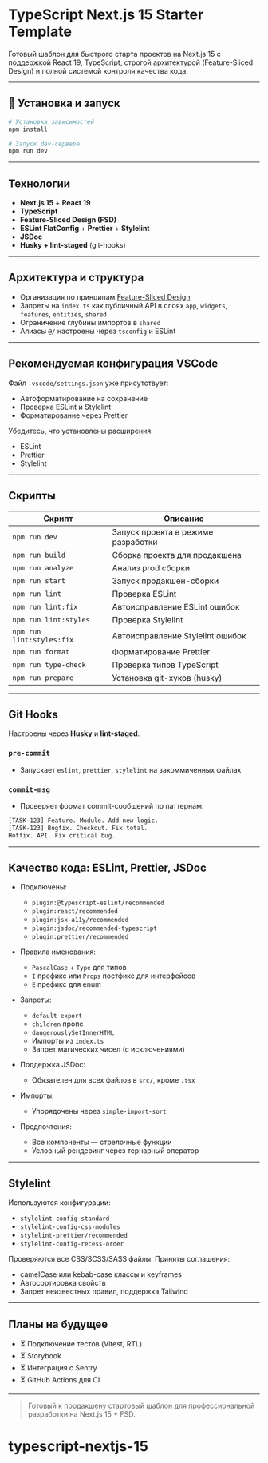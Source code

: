# TypeScript Next.js 15 Starter Template

Готовый шаблон для быстрого старта проектов на Next.js 15 с поддержкой React 19, TypeScript, строгой архитектурой (Feature-Sliced Design) и полной системой контроля качества кода.

---

## 🚀 Установка и запуск

```bash
# Установка зависимостей
npm install

# Запуск dev-сервера
npm run dev
```

---

## Технологии

- **Next.js 15** + **React 19**
- **TypeScript**
- **Feature-Sliced Design (FSD)**
- **ESLint FlatConfig** + **Prettier** + **Stylelint**
- **JSDoc**
- **Husky + lint-staged** (git-hooks)

---

## Архитектура и структура

- Организация по принципам [Feature-Sliced Design](https://feature-sliced.design/)
- Запреты на `index.ts` как публичный API в слоях `app`, `widgets`, `features`, `entities`, `shared`
- Ограничение глубины импортов в `shared`
- Алиасы `@/` настроены через `tsconfig` и ESLint

---

## Рекомендуемая конфигурация VSCode

Файл `.vscode/settings.json` уже присутствует:

- Автоформатирование на сохранение
- Проверка ESLint и Stylelint
- Форматирование через Prettier

Убедитесь, что установлены расширения:

- ESLint
- Prettier
- Stylelint

---

## Скрипты

| Скрипт                    | Описание                           |
| ------------------------- | ---------------------------------- |
| `npm run dev`             | Запуск проекта в режиме разработки |
| `npm run build`           | Сборка проекта для продакшена      |
| `npm run analyze`         | Анализ prod сборки                 |
| `npm run start`           | Запуск продакшен-сборки            |
| `npm run lint`            | Проверка ESLint                    |
| `npm run lint:fix`        | Автоисправление ESLint ошибок      |
| `npm run lint:styles`     | Проверка Stylelint                 |
| `npm run lint:styles:fix` | Автоисправление Stylelint ошибок   |
| `npm run format`          | Форматирование Prettier            |
| `npm run type-check`      | Проверка типов TypeScript          |
| `npm run prepare`         | Установка git-хуков (husky)        |

---

## Git Hooks

Настроены через **Husky** и **lint-staged**.

### `pre-commit`

- Запускает `eslint`, `prettier`, `stylelint` на закоммиченных файлах

### `commit-msg`

- Проверяет формат commit-сообщений по паттернам:

```bash
[TASK-123] Feature. Module. Add new logic.
[TASK-123] Bugfix. Checkout. Fix total.
Hotfix. API. Fix critical bug.
```

---

## Качество кода: ESLint, Prettier, JSDoc

- Подключены:

  - `plugin:@typescript-eslint/recommended`
  - `plugin:react/recommended`
  - `plugin:jsx-a11y/recommended`
  - `plugin:jsdoc/recommended-typescript`
  - `plugin:prettier/recommended`

- Правила именования:

  - `PascalCase` + `Type` для типов
  - `I` префикс или `Props` постфикс для интерфейсов
  - `E` префикс для enum

- Запреты:

  - `default export`
  - `children` пропс
  - `dangerouslySetInnerHTML`
  - Импорты из `index.ts`
  - Запрет магических чисел (с исключениями)

- Поддержка JSDoc:

  - Обязателен для всех файлов в `src/`, кроме `.tsx`

- Импорты:

  - Упорядочены через `simple-import-sort`

- Предпочтения:

  - Все компоненты — стрелочные функции
  - Условный рендеринг через тернарный оператор

---

## Stylelint

Используются конфигурации:

- `stylelint-config-standard`
- `stylelint-config-css-modules`
- `stylelint-prettier/recommended`
- `stylelint-config-recess-order`

Проверяются все CSS/SCSS/SASS файлы. Приняты соглашения:

- camelCase или kebab-case классы и keyframes
- Автосортировка свойств
- Запрет неизвестных правил, поддержка Tailwind

---

## Планы на будущее

- ⏳ Подключение тестов (Vitest, RTL)
- ⏳ Storybook
- ⏳ Интеграция с Sentry
- ⏳ GitHub Actions для CI

---

> Готовый к продакшену стартовый шаблон для профессиональной разработки на Next.js 15 + FSD.
# typescript-nextjs-15
